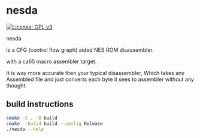 # nesda 

[![License: GPL v3](https://img.shields.io/badge/License-GPLv3-blue.svg)](https://www.gnu.org/licenses/gpl-3.0)


nesda 

is a CFG (control flow graph) aided NES ROM disassembler.

with a ca65 macro assembler target. 

It is way more accurate then your typical disassembler, Which takes any Assembled file 
and just converts each byte it sees to assembler without any thought.


## build instructions 

```sh 
cmake -S . -B build 
cmake --build build --config Release
./nesda --help
```

